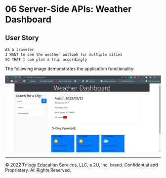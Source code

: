 # 06 Server-Side APIs: Weather Dashboard

## User Story

```
AS A traveler
I WANT to see the weather outlook for multiple cities
SO THAT I can plan a trip accordingly
```



The following image demonstrates the application functionality:

![weather dashboard demo](./Assets/Weather.jpg)



- - -
© 2022 Trilogy Education Services, LLC, a 2U, Inc. brand. Confidential and Proprietary. All Rights Reserved.
